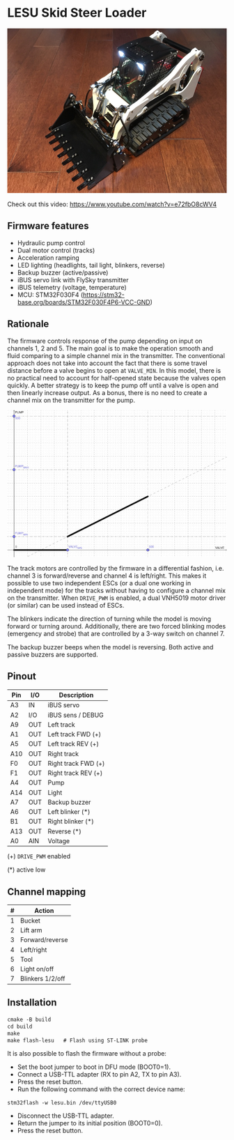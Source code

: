 LESU Skid Steer Loader
======================

![](/img/lesu1.jpg)

Check out this video: https://www.youtube.com/watch?v=e72fbO8cWV4


Firmware features
-----------------

+ Hydraulic pump control
+ Dual motor control (tracks)
+ Acceleration ramping
+ LED lighting (headlights, tail light, blinkers, reverse)
+ Backup buzzer (active/passive)
+ iBUS servo link with FlySky transmitter
+ iBUS telemetry (voltage, temperature)
+ MCU: STM32F030F4 (https://stm32-base.org/boards/STM32F030F4P6-VCC-GND)


Rationale
---------

The firmware controls response of the pump depending on input on channels 1, 2 and 5. The main goal is to make the operation smooth and fluid comparing to a simple channel mix in the transmitter. The conventional approach does not take into account the fact that there is some travel distance before a valve begins to open at `VALVE_MIN`. In this model, there is no practical need to account for half-opened state because the valves open quickly. A better strategy is to keep the pump off until a valve is open and then linearly increase output. As a bonus, there is no need to create a channel mix on the transmitter for the pump.

![](/img/pump2.jpg)

The track motors are controlled by the firmware in a differential fashion, i.e. channel 3 is forward/reverse and channel 4 is left/right. This makes it possible to use two independent ESCs (or a dual one working in independent mode) for the tracks without having to configure a channel mix on the transmitter. When `DRIVE_PWM` is enabled, a dual VNH5019 motor driver (or similar) can be used instead of ESCs.

The blinkers indicate the direction of turning while the model is moving forward or turning around. Additionally, there are two forced blinking modes (emergency and strobe) that are controlled by a 3-way switch on channel 7.

The backup buzzer beeps when the model is reversing. Both active and passive buzzers are supported.


Pinout
------

| Pin | I/O | Description         |
|-----|-----|---------------------|
| A3  | IN  | iBUS servo          |
| A2  | I/O | iBUS sens / DEBUG   |
| A9  | OUT | Left track          |
| A1  | OUT | Left track FWD (+)  |
| A5  | OUT | Left track REV (+)  |
| A10 | OUT | Right track         |
| F0  | OUT | Right track FWD (+) |
| F1  | OUT | Right track REV (+) |
| A4  | OUT | Pump                |
| A14 | OUT | Light               |
| A7  | OUT | Backup buzzer       |
| A6  | OUT | Left blinker (*)    |
| B1  | OUT | Right blinker (*)   |
| A13 | OUT | Reverse (*)         |
| A0  | AIN | Voltage             |

(+) `DRIVE_PWM` enabled

(*) active low


Channel mapping
---------------

| # | Action           |
|---|------------------|
| 1 | Bucket           |
| 2 | Lift arm         |
| 3 | Forward/reverse  |
| 4 | Left/right       |
| 5 | Tool             |
| 6 | Light on/off     |
| 7 | Blinkers 1/2/off |


Installation
------------

```
cmake -B build
cd build
make
make flash-lesu   # Flash using ST-LINK probe
```

It is also possible to flash the firmware without a probe:

* Set the boot jumper to boot in DFU mode (BOOT0=1).
* Connect a USB-TTL adapter (RX to pin A2, TX to pin A3).
* Press the reset button.
* Run the following command with the correct device name:

```
stm32flash -w lesu.bin /dev/ttyUSB0
```

* Disconnect the USB-TTL adapter.
* Return the jumper to its initial position (BOOT0=0).
* Press the reset button.
